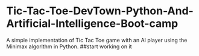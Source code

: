 # Tic-Tac-Toe-DevTown-Python-And-Artificial-Intelligence-Boot-camp
A simple implementation of Tic Tac Toe game with an AI player using the Minimax algorithm in Python.
##start working on it
